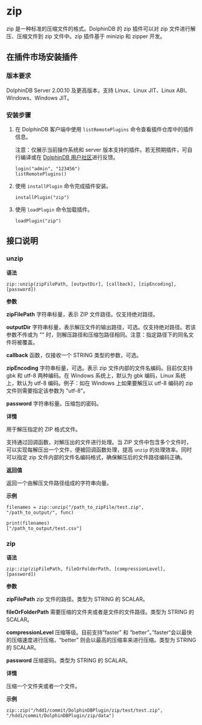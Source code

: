 # zip

zip 是一种标准的压缩文件的格式。DolphinDB 的 zip 插件可以对 zip 文件进行解压、压缩文件到 zip 文件中。zip 插件基于 minizip 和 zipper 开发。

## 在插件市场安装插件

### 版本要求

DolphinDB Server 2.00.10 及更高版本，支持 Linux、Linux JIT、Linux ABI、Windows、Windows JIT。

### 安装步骤

1. 在 DolphinDB 客户端中使用 `listRemotePlugins` 命令查看插件仓库中的插件信息。

   注意：仅展示当前操作系统和 server 版本支持的插件。若无预期插件，可自行编译或在 [DolphinDB 用户社区](https://ask.dolphindb.cn/)进行反馈。

   ```
   login("admin", "123456")
   listRemotePlugins()
   ```
2. 使用 `installPlugin` 命令完成插件安装。

   ```
   installPlugin("zip")
   ```
3. 使用 `loadPlugin` 命令加载插件。

   ```
   loadPlugin("zip")
   ```

## 接口说明

### unzip

**语法**

```
zip::unzip(zipFilePath, [outputDir], [callback], [zipEncoding], [password])
```

**参数**

**zipFilePath** 字符串标量，表示 ZIP 文件路径。仅支持绝对路径。

**outputDir** 字符串标量，表示解压文件的输出路径，可选。仅支持绝对路径。若该参数不传或为 "" 时，则解压路径和压缩包路径相同。注意：指定路径下的同名文件将被覆盖。

**callback** 函数，仅接收一个 STRING 类型的参数，可选。

**zipEncoding** 字符串标量，可选。表示 zip 文件内部的文件名编码。目前仅支持 gbk 和 utf-8 两种编码。在 Windows 系统上，默认为 gbk 编码，Linux 系统上，默认为 utf-8 编码。例子：如在 Windows 上如果要解压以 utf-8 编码的 zip 文件则需要指定该参数为 "utf-8"。

**password** 字符串标量。压缩包的密码。

**详情**

用于解压指定的 ZIP 格式文件。

支持通过回调函数，对解压出的文件进行处理。当 ZIP 文件中包含多个文件时，可以实现每解压出一个文件，便被回调函数处理，提高 `unzip` 的处理效率。同时可以指定 zip 文件内部的文件名编码格式，确保解压后的文件路径编码正确。

**返回值**

返回一个由解压文件路径组成的字符串向量。

**示例**

```
filenames = zip::unzip("/path_to_zipFile/test.zip", "/path_to_output/", func)

print(filenames)
["/path_to_output/test.csv"]
```

### zip

**语法**

```
zip::zip(zipFilePath, fileOrFolderPath, [compressionLevel], [password])
```

**参数**

**zipFilePath** zip 文件的路径。类型为 STRING 的 SCALAR。

**fileOrFolderPath** 需要压缩的文件夹或者是文件的文件路径。类型为 STRING 的 SCALAR。

**compressionLevel** 压缩等级。目前支持”faster” 和 “better”。”faster“会以最快的压缩速度进行压缩，“better” 则会以最高的压缩率来进行压缩。类型为 STRING 的 SCALAR。

**password** 压缩密码。类型为 STRING 的 SCALAR。

**详情**

压缩一个文件夹或者一个文件。

**示例**

```
zip::zip("/hdd1/commit/DolphinDBPlugin/zip/test/test.zip", "/hdd1/commit/DolphinDBPlugin/zip/data")
```

